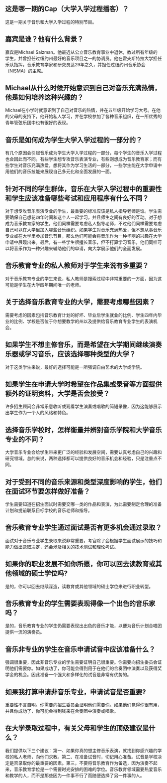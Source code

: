 
## 这是哪一期的Cap（大学入学过程播客）？

这是一期关于音乐和大学入学过程的特别节目。

## 嘉宾是谁？他有什么背景？

嘉宾是Michael Salzman。他最近从公立音乐教育事业中退休，教过所有年级的学生，并曾担任过纽约州最好的音乐项目之一的协调员。他在霍夫斯特拉大学担任乐队指挥，音乐教育学家和研究员达29年之久，并担任过纽约州音乐协会（NISMA）的主席。

## Michael从什么时候开始意识到自己对音乐充满热情，他是如何培养这种兴趣的？

Michael在小学时就意识到了自己对音乐的热情，并在五年级开始学习大号。在他的父母的支持下，他开始私人学习，并在学校参加了各种音乐组织，在一所优秀的青年管弦乐团中也有很好的表现。

## 音乐是如何成为学生大学入学过程的一部分的？

有几个原因会引起音乐成为学生大学入学过程的一部分，每个学生的音乐入学过程也会因此而不同。有些学生想专攻音乐表演专业，有些则想成为音乐教育家；而有些学生对音乐充满热爱，想将其作为学习生活的一部分，一些学生能在大学申请中用他们的音乐技能来展现自己多元化和全面发展的一面。 

## 针对不同的学生群体，音乐在大学入学过程中的重要性和学生应该准备哪些考试和应用程序有什么不同？

对于想专攻音乐表演专业的学生，最重要的标准应该是私人指导老师是谁。学生需要确保自己想花四年时间和这个人一起学习，并且师生之间有良好的互动。对于想成为音乐教育家的学生，他们同样需要考虑私人指导老师，不过他们同样需要考虑自己可以在大学里加入哪些音乐组织。如果学生对音乐充满热爱，但不想从事音乐专业或在大学里参加音乐节目，那么他们可能会将音乐作为一种华丽的兴趣在大学申请中展现出来。最后，有一些学生很擅长音乐，但不打算学习音乐，他们同样可以将音乐作为一种兴趣来辅助他们的申请，向大学展示他们的全面发展。


## 音乐教育专业的私人教师对于学生来说有多重要？

对于音乐教育专业的学生来说，私人教师是搜索过程中非常重要的一方面，因为这可能是学生在大学四年期间唯一的老师。

## 关于选择音乐教育专业的大学，需要考虑哪些因素？

需要考虑的因素包括音乐教育计划的好坏、毕业后学生就业的比例、学生四年内毕业的比例、学校是否位于你想要教学的州以及提供给音乐教育专业学生的表演机会。

## 如果学生不想主修音乐，而是希望在大学期间继续演奏乐器或学习音乐，应该选择哪种类型的大学？

对于这类学生来说，最好的选择可能是一所强调自由艺术的大学或学院。

## 如果学生在申请大学时希望在作品集或录音等方面提供额外的证明资料，大学是否会接受？

许多招生顾问会非常乐意收听或观看学生演奏或唱歌的简短录像，因为这能够展示出学生作为一个人的风格和特色。

## 选择音乐学校时，怎样衡量并辨别音乐学院和大学音乐专业的不同？

大学音乐专业会给学生带来更广泛的经验和发展空间，需要认真考虑自己的兴趣和研究领域。总的来说，两种选择都可以提供良好的音乐机会和经验，只是注重点不同。

## 对于受到不同的音乐来源和类型深度影响的学生，他们在面试环节要怎样做好准备？

学生需要知道在招生面试时需要交哪一类的作品和表演，为此需要制定合理的准备计划和提前联系目标学校的音乐老师和指导。

## 音乐教育专业学生通过面试是否有更多机会通过录取？

面试对于音乐专业学生录取来说非常重要，考官除了会根据学生面试展示的技巧和能力做出录取决定，还会涉及相关的技术测试和理论考试。


## 如果你的职业发展不如你所愿，你可以回去读教育或其他领域的硕士学位吗?


是的，你可以回去继续深造，读教育或其他领域的硕士学位来进行职业转型。


## 音乐教育专业的学生需要表现得像一个出色的音乐家吗？


是的，音乐教育专业的学生仍需要表现出出色的音乐才能，以便为音乐计划合唱团提供一流的演奏员。


## 音乐非专业的学生在音乐申请试音中应该准备什么？


强调很重要，因此非音乐专业的学生需要证明自己很重要。你需要向招生委员会证明他们需要你。如果成功了，你可能会得到用于在他们的合奏团中演奏以及获得奖学金的机会。因此准备一个强大和多样化的试音是非常有优势的。


## 如果我打算申请非音乐专业，申请试音是否重要?


重要性不言自明。你需要向招生委员会证明他们需要你。如果他们觉得你很有用，并且你成功了，你可能会得到钱来在合奏团中演奏或唱歌。


## 在大学录取过程中，有关父母和学生的顶级建议是什么？


我们提供以下三个建议：第一、如果你真的想主修音乐表演，就找到你感兴趣的学校的私人老师，向他们求教。第二、在准备试音时，切记用心准备。试音是学校决定是否录取你的最重要的因素。第三，不要将音乐教育作为备选，因为演奏不起来，音乐教育学位是一个需要时光安排的困难的学位。音乐教育领域需要热爱音乐和教学的人，而不是那些因为一件事不行了而随便选择了另一件事的人。

